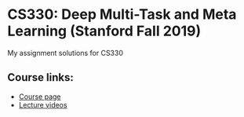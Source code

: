 # CS330: Deep Multi-Task and Meta Learning (Stanford Fall 2019)

My assignment solutions for CS330


## Course links:
- [Course page](https://cs330.stanford.edu/)
- [Lecture videos](https://www.youtube.com/watch?v=0rZtSwNOTQo&list=PLoROMvodv4rMC6zfYmnD7UG3LVvwaITY5)
